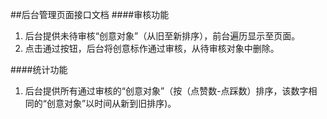 ##后台管理页面接口文档
####审核功能
1. 后台提供未待审核“创意对象”（从旧至新排序），前台遍历显示至页面。
2. 点击通过按钮，后台将创意标作通过审核，从待审核对象中删除。

####统计功能
1. 后台提供所有通过审核的“创意对象”（按（点赞数-点踩数）排序，该数字相同的“创意对象”以时间从新到旧排序)。
